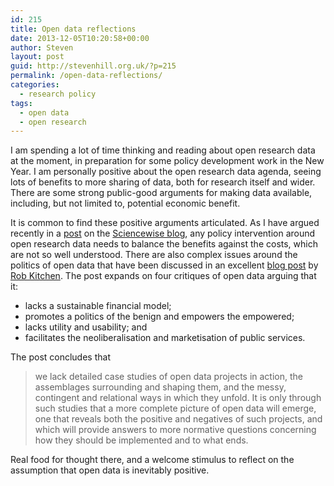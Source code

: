 ```yaml
---
id: 215
title: Open data reflections
date: 2013-12-05T10:20:58+00:00
author: Steven
layout: post
guid: http://stevenhill.org.uk/?p=215
permalink: /open-data-reflections/
categories:
  - research policy
tags:
  - open data
  - open research
---
```

I am spending a lot of time thinking and reading about open research data at the moment, in preparation for some policy development work in the New Year. I am personally positive about the open research data agenda, seeing lots of benefits to more sharing of data, both for research itself and wider. There are some strong public-good arguments for making data available, including, but not limited to, potential economic benefit.

It is common to find these positive arguments articulated. As I have argued recently in a [post](http://www.sciencewise-erc.org.uk/blog/?p=2017) on the [Sciencewise blog](http://www.sciencewise-erc.org.uk/blog/), any policy intervention around open research data needs to balance the benefits against the costs, which are not so well understood. There are also complex issues around the politics of open data that have been discussed in an excellent [blog post](http://blogs.lse.ac.uk/impactofsocialsciences/2013/11/27/four-critiques-of-open-data-initiatives/) by [Rob Kitchen](http://geography.nuim.ie/staff/kitchinrob). The post expands on four critiques of open data arguing that it:

  * lacks a sustainable financial model;
  * promotes a politics of the benign and empowers the empowered;
  * lacks utility and usability; and
  * facilitates the neoliberalisation and marketisation of public services.

The post concludes that

> we lack detailed case studies of open data projects in action, the assemblages surrounding and shaping them, and the messy, contingent and relational ways in which they unfold. It is only through such studies that a more complete picture of open data will emerge, one that reveals both the positive and negatives of such projects, and which will provide answers to more normative questions concerning how they should be implemented and to what ends.

Real food for thought there, and a welcome stimulus to reflect on the assumption that open data is inevitably positive.

&nbsp;